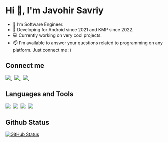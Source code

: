 # Hi 👋, I'm Javohir Savriy

- 📱 I’m Software Engineer.
- 🤯 Developing for Android since 2021 and KMP since 2022.
- 💻 Currently working on very cool projects.
- 📫 I'm available to answer your questions related to programming on any platform. Just connect me :)


## Connect me

<a href="https://www.linkedin.com/in/sjavokhir/">
  <img src="https://img.shields.io/badge/linkedin-%230077B5.svg?&style=for-the-badge&logo=linkedin&logoColor=white" />
</a>&nbsp;
<a href="mailto:javokhirdev@gmail.com">
  <img src="https://img.shields.io/badge/gmail-D14836?style=for-the-badge&logo=gmail&logoColor=white" />
</a>&nbsp;
<a href="https://telegram.me/sjavokhir">
  <img src="https://img.shields.io/badge/telegram-1DA1F2?style=for-the-badge&logo=telegram&logoColor=white" />    
</a>&nbsp;


## Languages and Tools

<img  src="https://img.shields.io/badge/Android-4CAF50?style=for-the-badge&logo=android&logoColor=white">&nbsp;
<img  src="https://img.shields.io/badge/Kotlin-8382E3?style=for-the-badge&logo=kotlin&logoColor=white">&nbsp;
<img  src="https://img.shields.io/badge/iOS-727272?style=for-the-badge&logo=ios&logoColor=white">&nbsp;
<img  src="https://img.shields.io/badge/Swift-DE5D43?style=for-the-badge&logo=swift&logoColor=white">&nbsp;


## Github Status

<a href="https://github.com/sjavokhir"><img alt="GitHub Status" src="https://github-readme-stats.vercel.app/api?username=sjavokhir&hide=contribs&show_icons=true&include_all_commits=true&count_private=true"/></a>
